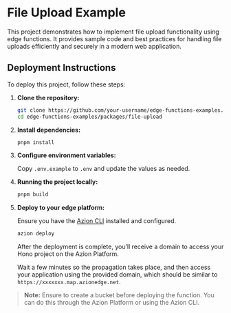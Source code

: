 # File Upload Example

This project demonstrates how to implement file upload functionality using edge functions. It provides sample code and best practices for handling file uploads efficiently and securely in a modern web application.

## Deployment Instructions

To deploy this project, follow these steps:

1. **Clone the repository:**

   ```bash
   git clone https://github.com/your-username/edge-functions-examples.git
   cd edge-functions-examples/packages/file-upload
   ```

2. **Install dependencies:**

   ```bash
   pnpm install
   ```

3. **Configure environment variables:**

   Copy `.env.example` to `.env` and update the values as needed.

4. **Running the project locally:**

   ```bash
   pnpm build
   ```

5. **Deploy to your edge platform:**

   Ensure you have the [Azion CLI](https://www.azion.com/en/documentation/products/azion-cli/overview/) installed and configured.

   ```bash
   azion deploy
   ```

   After the deployment is complete, you’ll receive a domain to access your Hono project on the Azion Platform.

   Wait a few minutes so the propagation takes place, and then access your application using the provided domain, which should be similar to `https://xxxxxxx.map.azionedge.net`.

> **Note:** Ensure to create a bucket before deploying the function. You can do this through the Azion Platform or using the Azion CLI.
